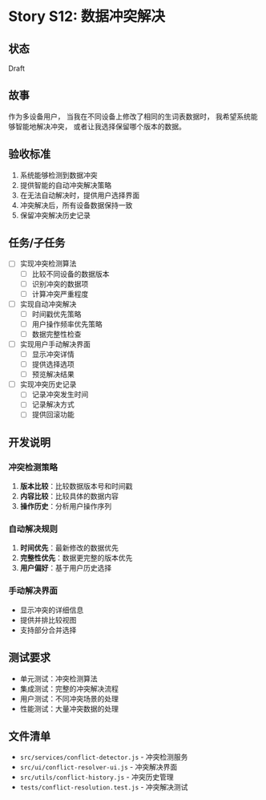 # Story S12: 数据冲突解决

## 状态
Draft

## 故事
作为多设备用户，
当我在不同设备上修改了相同的生词表数据时，
我希望系统能够智能地解决冲突，
或者让我选择保留哪个版本的数据。

## 验收标准
1. 系统能够检测到数据冲突
2. 提供智能的自动冲突解决策略
3. 在无法自动解决时，提供用户选择界面
4. 冲突解决后，所有设备数据保持一致
5. 保留冲突解决历史记录

## 任务/子任务
- [ ] 实现冲突检测算法
  - [ ] 比较不同设备的数据版本
  - [ ] 识别冲突的数据项
  - [ ] 计算冲突严重程度
- [ ] 实现自动冲突解决
  - [ ] 时间戳优先策略
  - [ ] 用户操作频率优先策略
  - [ ] 数据完整性检查
- [ ] 实现用户手动解决界面
  - [ ] 显示冲突详情
  - [ ] 提供选择选项
  - [ ] 预览解决结果
- [ ] 实现冲突历史记录
  - [ ] 记录冲突发生时间
  - [ ] 记录解决方式
  - [ ] 提供回滚功能

## 开发说明
### 冲突检测策略
1. **版本比较**：比较数据版本号和时间戳
2. **内容比较**：比较具体的数据内容
3. **操作历史**：分析用户操作序列

### 自动解决规则
1. **时间优先**：最新修改的数据优先
2. **完整性优先**：数据更完整的版本优先
3. **用户偏好**：基于用户历史选择

### 手动解决界面
- 显示冲突的详细信息
- 提供并排比较视图
- 支持部分合并选择

## 测试要求
- 单元测试：冲突检测算法
- 集成测试：完整的冲突解决流程
- 用户测试：不同冲突场景的处理
- 性能测试：大量冲突数据的处理

## 文件清单
- `src/services/conflict-detector.js` - 冲突检测服务
- `src/ui/conflict-resolver-ui.js` - 冲突解决界面
- `src/utils/conflict-history.js` - 冲突历史管理
- `tests/conflict-resolution.test.js` - 冲突解决测试

